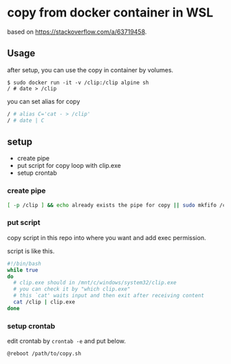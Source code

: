 # copy from docker container in WSL

based on https://stackoverflow.com/a/63719458.

## Usage

after setup, you can use the copy in container by volumes.

```
$ sudo docker run -it -v /clip:/clip alpine sh
/ # date > /clip
```

you can set alias for copy

```bash
/ # alias C='cat - > /clip'
/ # date | C
```


## setup

- create pipe
- put script for copy loop with clip.exe
- setup crontab

### create pipe

```bash
[ -p /clip ] && echo already exists the pipe for copy || sudo mkfifo /clip
```

### put script

copy script in this repo into where you want and add exec permission.

script is like this.

```bash
#!/bin/bash
while true
do
  # clip.exe should in /mnt/c/windows/system32/clip.exe
  # you can check it by "which clip.exe"
  # this `cat' waits input and then exit after receiving content
  cat /clip | clip.exe
done
```

### setup crontab

edit crontab by `crontab -e` and put below.

```bash
@reboot /path/to/copy.sh
```

